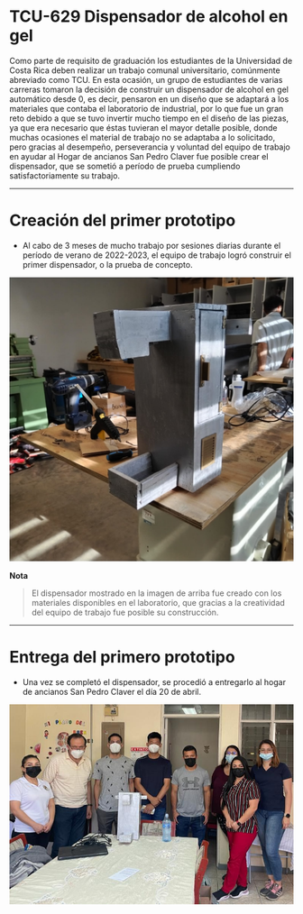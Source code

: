 # TCU-629 Dispensador de alcohol en gel

Como parte de requisito de graduación los estudiantes de la Universidad de Costa Rica deben realizar un trabajo comunal universitario, comúnmente abreviado como TCU. En esta ocasión, un grupo de estudiantes de varias carreras tomaron la decisión de construir un dispensador de alcohol en gel automático desde 0, es decir, pensaron en un diseño que se adaptará a los materiales que contaba el laboratorio de industrial, por lo que fue un gran reto debido a que se tuvo invertir mucho tiempo en el diseño de las piezas, ya que era necesario que éstas tuvieran el mayor detalle posible, donde muchas ocasiones el material de trabajo no se adaptaba a lo solicitado, pero gracias al desempeño, perseverancia y voluntad del equipo de trabajo en ayudar al Hogar de ancianos San Pedro  Claver fue posible crear el dispensador, que se sometió a período de prueba cumpliendo satisfactoriamente su trabajo.

--- 
# Creación del primer prototipo
- Al cabo de 3 meses de mucho trabajo por sesiones diarias durante el período de verano de 2022-2023, el equipo de trabajo logró construir el primer dispensador, o la prueba de concepto.

![App Screenshot](https://github.com/JosueC07183/TCU-629/blob/main/images/I_prototipo.jpeg)

**Nota**
> El dispensador mostrado en la imagen de arriba fue creado con los materiales disponibles en el laboratorio, que gracias a la creatividad del equipo de trabajo fue posible su construcción.

---
# Entrega del primero prototipo
- Una vez se completó el dispensador, se procedió a entregarlo al hogar de ancianos San Pedro Claver el día 20 de abril.

![App Screenshot](https://github.com/JosueC07183/TCU-629/blob/main/images/entrega_primer_dispensador.jpeg)
